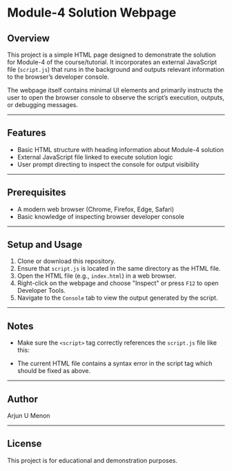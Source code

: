 # Module-4 Solution Webpage

## Overview

This project is a simple HTML page designed to demonstrate the solution for Module-4 of the course/tutorial. It incorporates an external JavaScript file (`script.js`) that runs in the background and outputs relevant information to the browser’s developer console.

The webpage itself contains minimal UI elements and primarily instructs the user to open the browser console to observe the script’s execution, outputs, or debugging messages.

---

## Features

- Basic HTML structure with heading information about Module-4 solution
- External JavaScript file linked to execute solution logic
- User prompt directing to inspect the console for output visibility

---

## Prerequisites

- A modern web browser (Chrome, Firefox, Edge, Safari)
- Basic knowledge of inspecting browser developer console

---

## Setup and Usage

1. Clone or download this repository.  
2. Ensure that `script.js` is located in the same directory as the HTML file.  
3. Open the HTML file (e.g., `index.html`) in a web browser.  
4. Right-click on the webpage and choose "Inspect" or press `F12` to open Developer Tools.  
5. Navigate to the `Console` tab to view the output generated by the script.

---

## Notes

- Make sure the `<script>` tag correctly references the `script.js` file like this:
<script src="script.js" type="text/javascript"></script>

- The current HTML file contains a syntax error in the script tag which should be fixed as above.

---

## Author

Arjun U Menon

---

## License

This project is for educational and demonstration purposes.
